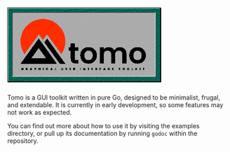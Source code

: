 # ![tomo](assets/banner.png)

Tomo is a GUI toolkit written in pure Go, designed to be minimalist, frugal, and
extendable. It is currently in early development, so some features may not work
as expected.

You can find out more about how to use it by visiting the examples directory,
or pull up its documentation by running `godoc` within the repository.
